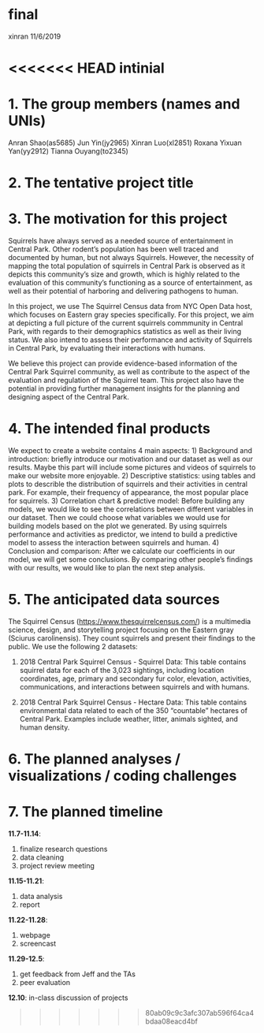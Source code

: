 final
================
xinran
11/6/2019

<<<<<<< HEAD
intinial
=======
# 1\. The group members (names and UNIs)

Anran Shao(as5685) Jun Yin(jy2965) Xinran Luo(xl2851) Roxana Yixuan
Yan(yy2912) Tianna Ouyang(to2345)

# 2\. The tentative project title

# 3\. The motivation for this project

Squirrels have always served as a needed source of entertainment in
Central Park. Other rodent’s population has been well traced and
documented by human, but not always Squirrels. However, the necessity of
mapping the total population of squirrels in Central Park is observed as
it depicts this community’s size and growth, which is highly related to
the evaluation of this community’s functioning as a source of
entertainment, as well as their potential of harboring and delivering
pathogens to human.

In this project, we use The Squirrel Census data from NYC Open Data
host, which focuses on Eastern gray species specifically. For this
project, we aim at depicting a full picture of the current squirrels
commmunity in Central Park, with regards to their demographics
statistics as well as their living status. We also intend to assess
their performance and activity of Squirrels in Central Park, by
evaluating their interactions with humans.

We believe this project can provide evidence-based information of the
Central Park Squirrel community, as well as contribute to the aspect of
the evaluation and regulation of the Squirrel team. This project also
have the potential in providing further management insights for the
planning and designing aspect of the Central Park.

# 4\. The intended final products

We expect to create a website contains 4 main aspects: 1) Background and
introduction: briefly introduce our motivation and our dataset as well
as our results. Maybe this part will include some pictures and videos of
squirrels to make our website more enjoyable. 2) Descriptive statistics:
using tables and plots to describle the distribution of squirrels and
their activities in central park. For example, their frequency of
appearance, the most popular place for squirrels. 3) Correlation chart &
predictive model: Before building any models, we would like to see the
correlations between different variables in our dataset. Then we could
choose what variables we would use for building models based on the plot
we generated. By using squirrels performance and activities as
predictor, we intend to build a predictive model to assess the
interaction between squirrels and human. 4) Conclusion and comparison:
After we calculate our coefficients in our model, we will get some
conclusions. By comparing other people’s findings with our results, we
would like to plan the next step analysis.

# 5\. The anticipated data sources

The Squirrel Census (<https://www.thesquirrelcensus.com/>) is a
multimedia science, design, and storytelling project focusing on the
Eastern gray (Sciurus carolinensis). They count squirrels and present
their findings to the public. We use the following 2 datasets:

1.  2018 Central Park Squirrel Census - Squirrel Data: This table
    contains squirrel data for each of the 3,023 sightings, including
    location coordinates, age, primary and secondary fur color,
    elevation, activities, communications, and interactions between
    squirrels and with humans.

2.  2018 Central Park Squirrel Census - Hectare Data: This table
    contains environmental data related to each of the 350 “countable”
    hectares of Central Park. Examples include weather, litter, animals
    sighted, and human density.

# 6\. The planned analyses / visualizations / coding challenges

# 7\. The planned timeline

**11.7-11.14**:

1.  finalize research questions
2.  data cleaning
3.  project review meeting

**11.15-11.21**:

1.  data analysis
2.  report

**11.22-11.28**:

1.  webpage
2.  screencast

**11.29-12.5**:

1.  get feedback from Jeff and the TAs
2.  peer evaluation

**12.10**: in-class discussion of projects
>>>>>>> 80ab09c9c3afc307ab596f64ca4bdaa08eacd4bf
